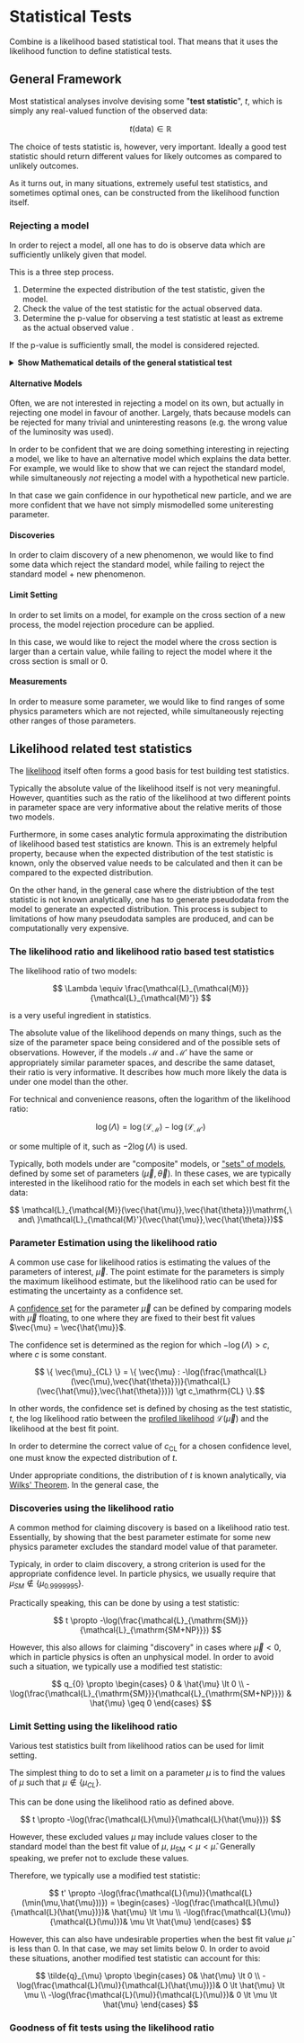 # Statistical Tests


Combine is a likelihood based statistical tool. 
That means that it uses the likelihood function to define statistical tests.


## General Framework

Most statistical analyses involve devising some "**test statistic**", $t$, which is simply any real-valued function of the observed data:

$$ t(\mathrm{data}) \in \mathbb{R} $$

The choice of tests statistic is, however, very important.
Ideally a good test statistic should return different values for likely outcomes as compared to unlikely outcomes.

As it turns out, in many situations, extremely useful test statistics, and sometimes optimal ones, can be constructed from the likelihood function itself.

### Rejecting a model

In order to reject a model, all one has to do is observe data which are sufficiently unlikely given that model.

This is a three step process.

1. Determine the expected distribution of the test statistic, given the model. 
2. Check the value of the test statistic for the actual observed data.
3. Determine the p-value for observing a test statistic at least as extreme as the actual observed value .

If the p-value is sufficiently small, the model is considered rejected.

<details>
<summary><b> Show Mathematical details of the general statistical test </b></summary>

#### Mathematical Details of the general statistical test

The distribution of the test statistic, $t$ under some model hypothesis $\mathcal{M}$ is:

$$t \stackrel{\mathcal{M}}{\sim} D_{\mathcal{M}}$$

And the observed value of the test statistic is $t_{\mathrm{obs}}$.
The p-value can the be calculated as:

$$p(t_{\mathrm{obs}}) = \int_{\Omega(t_{\mathrm{obs}})} D_{\mathcal{M}}$$

where $\Omega(t_{\mathrm{obs}})$ is a region in the space of the test statistic bounded by $t_{\mathrm{obs}$.
Its precise definition depends on the test under consideration but in general it is either:

$$
[t_{\mathrm{min}}, t_{\mathrm{obs}} ] \mathrm{\ or\ } [t_{\mathrm{obs}}, t_{\mathrm{max}} ] 
$$

Where $t_{\mathrm{min}}$ and  $t_{\mathrm{max}}$ are the low and upper bounds of the domain of the test statistic.

</details>

#### Alternative Models

Often, we are not interested in rejecting a model on its own, but actually in rejecting one model in favour of another.
Largely, thats because models can be rejected for many trivial and uninteresting reasons (e.g. the wrong value of the luminosity was used).

In order to be confident that we are doing something interesting in rejecting a model, we like to have an alternative model which explains the data better.
For example, we would like to show that we can reject the standard model, while simultaneously *not* rejecting a model with a hypothetical new particle.

In that case we gain confidence in our hypothetical new particle, and we are more confident that we have not simply mismodelled some uniteresting parameter.

#### Discoveries

In order to claim discovery of a new phenomenon, we would like to find some data which reject the standard model, while failing to reject the standard model + new phenomenon.

#### Limit Setting

In order to set limits on a model, for example on the cross section of a new process, the model rejection procedure can be applied.

In this case, we would like to reject the model where the cross section is larger than a certain value, while failing to reject the model where it the cross section is small or 0.

#### Measurements 

In order to measure some parameter, we would like to find ranges of some physics parameters which are not rejected, while simultaneously rejecting other ranges of those parameters.


## Likelihood related test statistics

The [likelihood](model_and_likelihood.md#the-likelihood) itself often forms a good basis for test building test statistics.

Typically the absolute value of the likelihood itself is not very meaningful.
However, quantities such as the ratio of the likelihood at two different points in parameter space are very informative about the relative merits of those two models.

Furthermore, in some cases analytic formula approximating the distribution of likelihood based test statistics are known.
This is an extremely helpful property, because when the expected distribution of the test statistic is known, only the observed value needs to be calculated and then it can be compared to the expected distribution.

On the other hand, in the general case where the distriubtion of the test statistic is not known analytically, one has to generate pseudodata from the model to generate an expected distribution.
This process is subject to limitations of how many pseudodata samples are produced, and can be computationally very expensive.


### The likelihood ratio and likelihood ratio based test statistics

The likelihood ratio of two models: 

$$ \Lambda \equiv \frac{\mathcal{L}_{\mathcal{M}}}{\mathcal{L}_{\mathcal{M}'}} $$ 

is a very useful ingredient in statistics.

The absolute value of the likelihood depends on many things, such as the size of the parameter space being considered and of the possible sets of observations.
However, if the models $\mathcal{M}$ and $\mathcal{M}'$ have the same or appropriately similar parameter spaces, and describe the same dataset, their ratio is very informative.
It describes how much more likely the data is under one model than the other.

For technical and convenience reasons, often the logarithm of the likelihood ratio: 

$$\log(\Lambda) = \log(\mathcal{L}_{\mathcal{M}}) - \log(\mathcal{L}_{\mathcal{M}'})$$

or some multiple of it, such as $-2\log(\Lambda)$ is used.

Typically, both models under are "composite" models, or ["sets" of models](model_and_likelihood.md#sets-of-observation-models), defined by some set of parameters $(\vec{\mu}, \vec{\theta})$.
In these cases, we are typically interested in the likelihood ratio for the models in each set which best fit the data:

$$ \mathcal{L}_{\mathcal{M}}(\vec{\hat{\mu}},\vec{\hat{\theta}})\mathrm{,\ and\ }\mathcal{L}_{\mathcal{M}'}(\vec{\hat{\mu}},\vec{\hat{\theta}})$$

### Parameter Estimation using the likelihood ratio

A common use case for likelihood ratios is estimating the values of the parameters of interest, $\vec{\mu}$.
The point estimate for the parameters is simply the maximum likelihood estimate, but the likelihood ratio can be used for estimating the uncertainty as a confidence set.

A [confidence set](fitting_concepts.md#uncertainties-in-maxmimum-likelihood-fits-confidence-sets) for the parameter $\vec{\mu}$ can be defined by comparing models with $\vec{\mu}$ floating, to one where they are fixed to their best fit values $\vec{\mu} = \vec{\hat{\mu}}$.

The confidence set is determined as the region for which $-\log(\Lambda) \gt c$, where $c$ is some constant.

$$ \{ \vec{\mu}_{CL} \} =  \{ \vec{\mu} : -\log(\frac{\mathcal{L}(\vec{\mu},\vec{\hat{\theta}})}{\mathcal{L}(\vec{\hat{\mu}},\vec{\hat{\theta}})}) \gt c_\mathrm{CL} \}.$$

In other words, the confidence set is defined by chosing as the test statistic, $t$, the log likelihood ratio between the [profiled likelihood](fitting_concepts.md#profiling) $\mathcal{L}(\vec{\mu})$ and the likelihood at the best fit point.

In order to determine the correct value of $c_{\mathrm{CL}}$ for a chosen confidence level, one must know the expected distribution of $t$.

Under appropriate conditions, the distribution of $t$ is known analytically, via [Wilks' Theorem](https://en.wikipedia.org/wiki/Wilks'_theorem).
In the general case, the

### Discoveries using the likelihood ratio

A common method for claiming discovery is based on a likelihood ratio test.
Essentially, by showing that the best parameter estimate for some new physics parameter excludes the standard model value of that parameter.

Typicaly, in order to claim discovery, a strong criterion is used for the appropriate confidence level.
In particle physics, we usually require that $\mu_{SM} \not \in \{ \mu_{0.9999995} \}$.

Practically speaking, this can be done by using a test statistic:

$$ t \propto -\log(\frac{\mathcal{L}_{\mathrm{SM}}}{\mathcal{L}_{\mathrm{SM+NP}}}) $$

However, this also allows for claiming "discovery" in cases where $\vec{\mu} \lt 0$, which in particle physics is often an unphysical model.
In order to avoid such a situation, we typically use a modified test statistic:

$$ q_{0} \propto \begin{cases}
    0 & \hat{\mu} \lt 0 \\ 
    -\log(\frac{\mathcal{L}_{\mathrm{SM}}}{\mathcal{L}_{\mathrm{SM+NP}}}) & \hat{\mu} \geq 0 
\end{cases}
$$


### Limit Setting using the likelihood ratio

Various test statistics built from likelihood ratios can be used for limit setting.

The simplest thing to do to set a limit on a parameter $\mu$ is to find the values of $\mu$ such that $\mu \not \in \{ \mu_{CL} \}$.

This can be done using the likelihood ratio as defined above. 

$$ t \propto -\log(\frac{\mathcal{L}(\mu)}{\mathcal{L}(\hat{\mu})}) $$

However, these excluded values $\mu$ may include values closer to the standard model than the best fit value of $\mu$,  $\mu_{\mathrm{SM}} \lt \mu \lt \hat{\mu}$.
Generally speaking, we prefer not to exclude these values.

Therefore, we typically use a modified test statistic:

$$ t' \propto -\log(\frac{\mathcal{L}(\mu)}{\mathcal{L}(\min(\mu,\hat{\mu}))}) = 
\begin{cases} 
    -\log(\frac{\mathcal{L}(\mu)}{\mathcal{L}(\hat{\mu})})& \hat{\mu} \lt \mu  \\
    -\log(\frac{\mathcal{L}(\mu)}{\mathcal{L}(\mu)})&  \mu \lt \hat{\mu}  
\end{cases}
$$

However, this can also have undesirable properties when the best fit value $\hat{\mu}$ is less than 0.
In that case, we may set limits below 0.
In order to avoid these situations, another modified test statistic can account for this:


$$ 
\tilde{q}_{\mu} \propto \begin{cases} 
    0& \hat{\mu} \lt 0  \\
    -\log(\frac{\mathcal{L}(\mu)}{\mathcal{L}(\hat{\mu})})& 0 \lt \hat{\mu} \lt \mu  \\
    -\log(\frac{\mathcal{L}(\mu)}{\mathcal{L}(\mu)})& 0 \lt \mu \lt \hat{\mu}  
\end{cases}
$$






### Goodness of fit tests using the likelihood ratio




